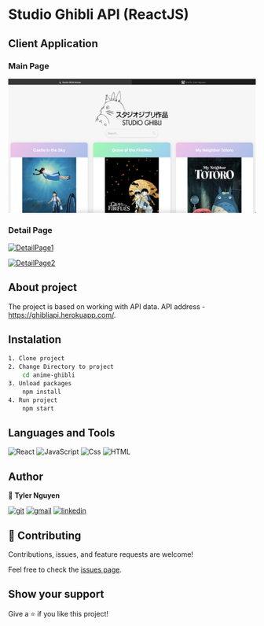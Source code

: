 # Studio Ghibli API (ReactJS)

## Client Application

### Main Page

[![MainPage](https://github.com/Tylerflx/React/blob/main/anime-ghibli/src/img/main.png?raw=true)](https://github.com/Tylerflx/)

### Detail Page

[![DetailPage1](https://github.com/Tylerflx/React/blob/main/anime-ghibli/src/img/detail-page.png?raw=true)](https://github.com/Tylerflx/)

[![DetailPage2](https://github.com/Tylerflx/React/blob/main/anime-ghibli/src/img/detail-page2.png?raw=true)](https://github.com/Tylerflx/)

## About project

The project is based on working with API data. API address - https://ghibliapi.herokuapp.com/.

## Instalation

```bash
1. Clone project
2. Change Directory to project
    cd anime-ghibli
3. Unload packages
    npm install
4. Run project
    npm start
```

## Languages and Tools

![React](https://img.shields.io/badge/-React-000?style=for-the-badge&logo=React)
![JavaScript](https://img.shields.io/badge/-JavaScript-000?style=for-the-badge&logo=Javascript)
![Css](https://img.shields.io/badge/-Css3-000?style=for-the-badge&logo=css3)
![HTML](https://img.shields.io/badge/-html5-000?style=for-the-badge&logo=html5)

## Author

👤 **Tyler Nguyen**

[![git](https://img.shields.io/badge/-git-000?style=for-the-badge&logo=git)](https://github.com/Tylerflx)
[![gmail](https://img.shields.io/badge/-gmail-000?style=for-the-badge&logo=gmail)](https://mail.google.com/mail/Tylernguyen33325@gmail.com)
[![linkedin](https://img.shields.io/badge/-linkedin-000?style=for-the-badge&logo=linkedin)](https://www.linkedin.com/in/tylernguyen0727/)

## 🤝 Contributing

Contributions, issues, and feature requests are welcome!

Feel free to check the [issues page](../../issues/).

## Show your support

Give a ⭐️ if you like this project!

